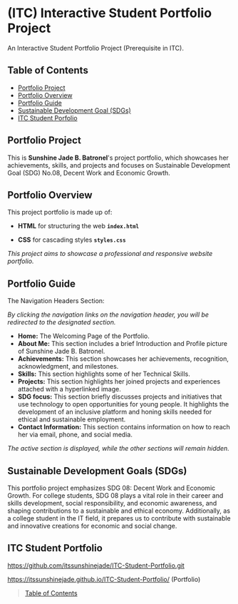 # (ITC) Interactive Student Portfolio Project
An Interactive Student Portfolio Project (Prerequisite in ITC).

## Table of Contents
- [Portfolio Project](#portfolio-project)
- [Portfolio Overview](#portfolio-overview)
- [Portfolio Guide](#portfolio-guide)
- [Sustainable Development Goal (SDGs)](#sustainable-development-goals-sdgs)
- [ITC Student Porfolio](#itc-student-portfolio)



## Portfolio Project 
This is **Sunshine Jade B. Batronel**'s project portfolio, which showcases her achievements, skills, and projects and focuses on Sustainable Development Goal (SDG) No.08, Decent Work and Economic Growth.



## Portfolio Overview

This project portfolio is made up of:

 - **HTML** for structuring the web
**`index.html`**

 - **CSS** for cascading styles
  **`styles.css`**
 


_This project aims to showcase a professional and responsive website portfolio._


## Portfolio Guide

The Navigation Headers Section: 

 _By clicking the navigation links on the navigation header, you will be redirected to the designated section._ 

 - **Home:**  The Welcoming Page of the Portfolio. 
 - **About Me:** This section includes a brief Introduction and Profile picture of Sunshine Jade B. Batronel.
 - **Achievements:**  This section showcases her achievements, recognition, acknowledgment, and milestones.
 - **Skills:**    This section highlights some of her Technical Skills.
 - **Projects:**  This section highlights her joined projects and experiences attached with a hyperlinked image.
 - **SDG focus:**  This section briefly discusses projects and initiatives that use technology to open opportunities for young people. It highlights the development of an inclusive platform and honing skills needed for ethical and sustainable employment.
- **Contact Information:** This section contains information on how to reach her via email, phone, and social media.

 _The active section is displayed, while the other sections will remain hidden._
 
 

## Sustainable Development Goals (SDGs)
This portfolio project emphasizes SDG 08: Decent Work and Economic Growth. For college students, SDG 08 plays a vital role in their career and skills development, social responsibility, and economic awareness, and shaping contributions to a sustainable and ethical economy. Additionally, as a college student in the IT field, it prepares us to contribute with sustainable and innovative creations for economic and social change.


## ITC Student Portfolio
https://github.com/itssunshinejade/ITC-Student-Portfolio.git

https://itssunshinejade.github.io/ITC-Student-Portfolio/
(Portfolio)

>[Table of Contents](#table-of-contents)


